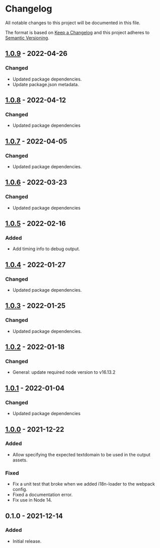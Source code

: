 # Changelog

All notable changes to this project will be documented in this file.

The format is based on [Keep a Changelog](https://keepachangelog.com/en/1.0.0/)
and this project adheres to [Semantic Versioning](https://semver.org/spec/v2.0.0.html).

## [1.0.9] - 2022-04-26
### Changed
- Updated package dependencies.
- Update package.json metadata.

## [1.0.8] - 2022-04-12
### Changed
- Updated package dependencies

## [1.0.7] - 2022-04-05
### Changed
- Updated package dependencies.

## [1.0.6] - 2022-03-23
### Changed
- Updated package dependencies

## [1.0.5] - 2022-02-16
### Added
- Add timing info to debug output.

## [1.0.4] - 2022-01-27
### Changed
- Updated package dependencies.

## [1.0.3] - 2022-01-25
### Changed
- Updated package dependencies.

## [1.0.2] - 2022-01-18
### Changed
- General: update required node version to v16.13.2

## [1.0.1] - 2022-01-04
### Changed
- Updated package dependencies

## [1.0.0] - 2021-12-22
### Added
- Allow specifying the expected textdomain to be used in the output assets.

### Fixed
- Fix a unit test that broke when we added i18n-loader to the webpack config.
- Fixed a documentation error.
- Fix use in Node 14.

## 0.1.0 - 2021-12-14
### Added
- Initial release.

[1.0.9]: https://github.com/Automattic/i18n-check-webpack-plugin/compare/v1.0.8...v1.0.9
[1.0.8]: https://github.com/Automattic/i18n-check-webpack-plugin/compare/v1.0.7...v1.0.8
[1.0.7]: https://github.com/Automattic/i18n-check-webpack-plugin/compare/v1.0.6...v1.0.7
[1.0.6]: https://github.com/Automattic/i18n-check-webpack-plugin/compare/v1.0.5...v1.0.6
[1.0.5]: https://github.com/Automattic/i18n-check-webpack-plugin/compare/v1.0.4...v1.0.5
[1.0.4]: https://github.com/Automattic/i18n-check-webpack-plugin/compare/v1.0.3...v1.0.4
[1.0.3]: https://github.com/Automattic/i18n-check-webpack-plugin/compare/v1.0.2...v1.0.3
[1.0.2]: https://github.com/Automattic/i18n-check-webpack-plugin/compare/v1.0.1...v1.0.2
[1.0.1]: https://github.com/Automattic/i18n-check-webpack-plugin/compare/v1.0.0...v1.0.1
[1.0.0]: https://github.com/Automattic/i18n-check-webpack-plugin/compare/v0.1.0...v1.0.0

